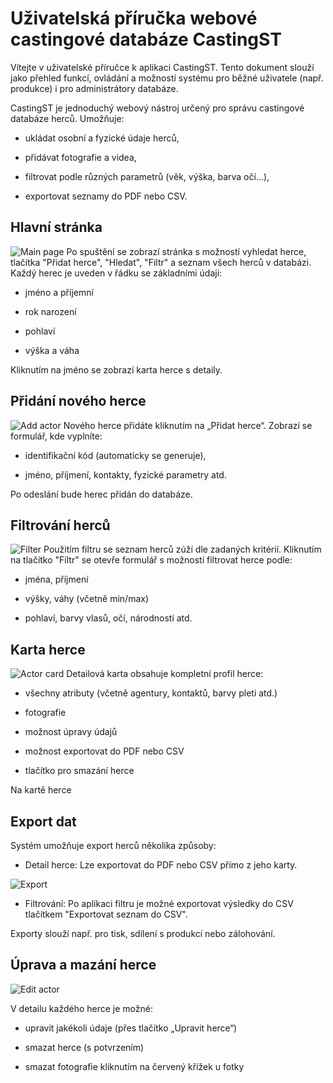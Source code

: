 # Uživatelská příručka webové castingové databáze CastingST

Vítejte v uživatelské příručce k aplikaci CastingST. Tento dokument slouží jako přehled funkcí, ovládání a možností systému pro běžné uživatele (např. produkce) i pro administrátory databáze.

CastingST je jednoduchý webový nástroj určený pro správu castingové databáze herců. Umožňuje:

- ukládat osobní a fyzické údaje herců,

- přidávat fotografie a videa,

- filtrovat podle různých parametrů (věk, výška, barva očí...),

- exportovat seznamy do PDF nebo CSV.

## Hlavní stránka
![Main page](image.png)
Po spuštění se zobrazí stránka s možností vyhledat herce, tlačítka "Přidat herce", "Hledat", "Filtr" a seznam všech herců v databázi. Každý herec je uveden v řádku se základními údaji:
- jméno a příjemní

- rok narození

- pohlaví

- výška a váha

Kliknutím na jméno se zobrazí karta herce s detaily.

## Přidání nového herce
![Add actor](image-4.png)
Nového herce přidáte kliknutím na „Přidat herce“. Zobrazí se formulář, kde vyplníte:

- identifikační kód (automaticky se generuje),

- jméno, příjmení, kontakty, fyzické parametry atd.

Po odeslání bude herec přidán do databáze.

## Filtrování herců
![Filter](image-2.png)
Použitím filtru se seznam herců zúží dle zadaných kritérií. 
Kliknutím na tlačítko "Filtr" se otevře formulář s možností filtrovat herce podle:

- jména, příjmení

- výšky, váhy (včetně min/max)

- pohlaví, barvy vlasů, očí, národnosti atd.

## Karta herce
![Actor card](image-5.png)
Detailová karta obsahuje kompletní profil herce:

- všechny atributy (včetně agentury, kontaktů, barvy pleti atd.)

- fotografie

- možnost úpravy údajů

- možnost exportovat do PDF nebo CSV

- tlačítko pro smazání herce

Na kartě herce

## Export dat
Systém umožňuje export herců několika způsoby:

- Detail herce: Lze exportovat do PDF nebo CSV přímo z jeho karty.

![Export](image-6.png)

- Filtrování: Po aplikaci filtru je možné exportovat výsledky do CSV tlačítkem "Exportovat seznam do CSV".

Exporty slouží např. pro tisk, sdílení s produkcí nebo zálohování.

## Úprava a mazání herce
<img src="image-7.png" alt="Edit actor" style="max-width:150px;" />

V detailu každého herce je možné:

- upravit jakékoli údaje (přes tlačítko „Upravit herce“)

- smazat herce (s potvrzením)

- smazat fotografie kliknutím na červený křížek u fotky




